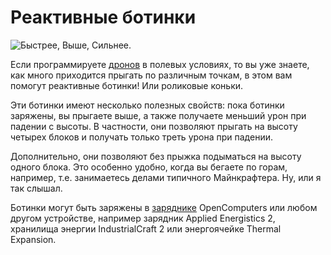# Реактивные ботинки

![Быстрее, Выше, Сильнее.](oredict:oc:hoverBoots)

Если программируете [дронов](drone.md) в полевых условиях, то вы уже знаете, как много приходится прыгать по различным точкам, в этом вам помогут реактивные ботинки! Или роликовые коньки.

Эти ботинки имеют несколько полезных свойств: пока ботинки заряжены, вы прыгаете выше, а также получаете меньший урон при падении с высоты. В частности, они позволяют прыгать на высоту четырех блоков и получать только треть урона при падении.

Дополнительно, они позволяют без прыжка подыматься на высоту одного блока. Это особенно удобно, когда вы бегаете по горам, например, т.е. занимаетесь делами типичного Майнкрафтера. Ну, или я так слышал.

Ботинки могут быть заряжены в [заряднике](../block/charger.md) OpenComputers или любом другом устройстве, например зарядник Applied Energistics 2, хранилища энергии IndustrialCraft 2 или энергоячейке Thermal Expansion.
